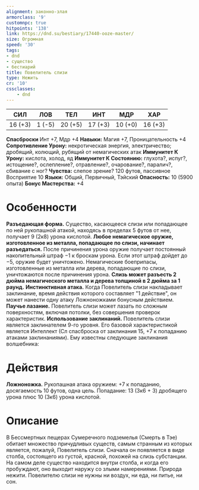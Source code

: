 ```yaml
---
alignment: законно-злая
armorclass: '9'
customnpc: true
hitpoints: '138'
link: https://dnd.su/bestiary/17440-ooze-master/
size: Огромная
speed: '30'
tags:
- dnd
- существо
- бестиарий
title: Повелитель слизи
type: Нежить
cr: '10'
cssclasses:
    - dnd
---
```



| СИЛ | ЛОВ | ТЕЛ | ИНТ | МДР | ХАР |
|---|---|---|---|---|---|
| 16 (+3) | 1 (-5) | 20 (+5) | 17 (+3) | 10 (+0) | 16 (+3) |
**Спасброски** Инт +7, Мдр +4
**Навыки:** Магия +7, Проницательность +4
**Сопротивление Урону:** некротическая энергия, электричество; дробящий, колющий, рубящий от немагических атак
**Иммунитет К Урону:** кислота, холод, яд
**Иммунитет К Состоянию:** глухота?, испуг?, истощение?, ослепление?, отравление?, очарование?, паралич?, сбивание с ног?
**Чувства:** слепое зрение? 120 футов, пассивное Восприятие 10
**Языки:** Общий, Первичный, Тэйский
**Опасность:** 10 (5900 опыта)
**Бонус Мастерства:** +4


# Особенности
**Разъедающая форма.** Существо, касающееся слизи или попадающее по ней рукопашной атакой, находясь в пределах 5 футов от нее, получает 9 (2к8) урона кислотой.
**Любое немагическое оружие, изготовленное из металла, попадающее по слизи, начинает разъедаться.** После причинения урона оружие получает постоянный накопительный штраф −1 к броскам урона. Если этот штраф дойдет до −5, оружие будет уничтожено. Немагические боеприпасы, изготовленные из металла или дерева, попадающие по слизи, уничтожаются после причинения урона.
**Слизь может разъесть 2 дюйма немагического металла и дерева толщиной в 2 дюйма за 1 раунд.** 
**Инстинктивная атака.** Когда Повелитель слизи накладывает заклинание, время действия которого составляет "1 действие", он может нанести одну атаку Ложноножками бонусным действием.
**Паучье лазание.** Повелитель слизи может лазать по сложным поверхностям, включая потолки, без совершения проверок характеристик.
**Использование заклинаний.** Повелитель слизи является заклинателем 9-го уровня. Его базовой характеристикой является Интеллект (Сл спасброска от заклинания 15, +7 к попаданию атаками заклинаниями). Ему известны следующие заклинания волшебника:


# Действия
**Ложноножка.** Рукопашная атака оружием: +7 к попаданию, досягаемость 10 футов, одна цель. Попадание: 13 (3к6 + 3) дробящего урона плюс 10 (3к6) урона кислотой.


# Описание
В Бессмертных пещерах Сумеречного подземелья (Смерть в Тэе) обитает множество причудливых существ, самым странным из которых является, пожалуй, Повелитель слизи. Сначала он появляется в виде столба, состоящего из густой, красной, похожей на слизь субстанции. На самом деле существо находится внутри столба, и когда его пробуждают, оно выходит наружу со злыми намерениями.  Природа нежити. Повелителю слизи не нужны ни воздух, ни еда, ни питье, ни сон.